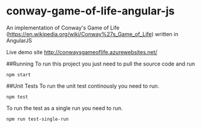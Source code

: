# conway-game-of-life-angular-js
An implementation of Conway's Game of Life (https://en.wikipedia.org/wiki/Conway%27s_Game_of_Life) written in AngularJS 

Live demo site http://conwaysgameoflife.azurewebsites.net/

##Running
To run this project you just need to pull the source code and run
```
npm start
```

##Unit Tests
To run the unit test continously you need to run.
```
npm test
```

To run the test as a single run you need to run.
```
npm run test-single-run
```
